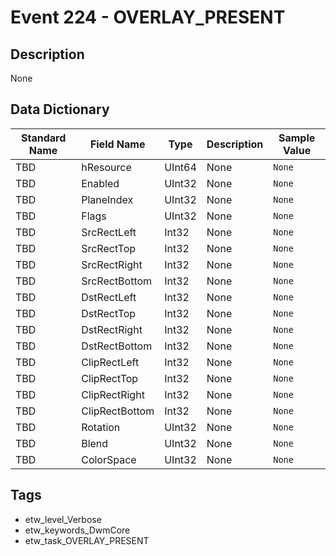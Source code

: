 # Event 224 - OVERLAY_PRESENT

## Description
None

## Data Dictionary
|Standard Name|Field Name|Type|Description|Sample Value|
|---|---|---|---|---|
|TBD|hResource|UInt64|None|`None`|
|TBD|Enabled|UInt32|None|`None`|
|TBD|PlaneIndex|UInt32|None|`None`|
|TBD|Flags|UInt32|None|`None`|
|TBD|SrcRectLeft|Int32|None|`None`|
|TBD|SrcRectTop|Int32|None|`None`|
|TBD|SrcRectRight|Int32|None|`None`|
|TBD|SrcRectBottom|Int32|None|`None`|
|TBD|DstRectLeft|Int32|None|`None`|
|TBD|DstRectTop|Int32|None|`None`|
|TBD|DstRectRight|Int32|None|`None`|
|TBD|DstRectBottom|Int32|None|`None`|
|TBD|ClipRectLeft|Int32|None|`None`|
|TBD|ClipRectTop|Int32|None|`None`|
|TBD|ClipRectRight|Int32|None|`None`|
|TBD|ClipRectBottom|Int32|None|`None`|
|TBD|Rotation|UInt32|None|`None`|
|TBD|Blend|UInt32|None|`None`|
|TBD|ColorSpace|UInt32|None|`None`|

## Tags
* etw_level_Verbose
* etw_keywords_DwmCore
* etw_task_OVERLAY_PRESENT